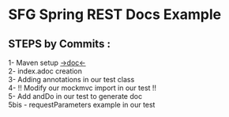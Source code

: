 # SFG Spring REST Docs Example

## STEPS by Commits :
1- Maven setup [ ->doc<-](https://docs.spring.io/spring-restdocs/docs/current/reference/htmlsingle/)  
2- index.adoc creation  
3- Adding annotations in our test class  
4- !! Modify our mockmvc import in our test !!  
5- Add andDo in our test to generate doc  
5bis - requestParameters example in our test